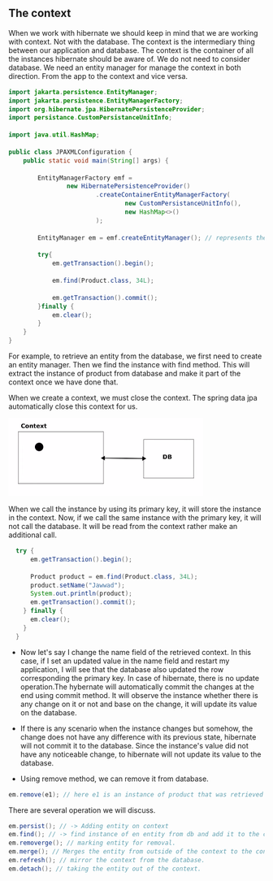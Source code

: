 ## The context

When we work with hibernate  we should keep in mind that we
are working with context. Not with the database. The
context is the intermediary thing between our application and 
database. The context is the container of all the
instances hibernate should be aware of. We do not need to consider
database. 
We need an entity manager for manage the context in both direction.
From the app to the context and vice versa.

```java
import jakarta.persistence.EntityManager;
import jakarta.persistence.EntityManagerFactory;
import org.hibernate.jpa.HibernatePersistenceProvider;
import persistance.CustomPersistanceUnitInfo;

import java.util.HashMap;

public class JPAXMLConfiguration {
    public static void main(String[] args) {

        EntityManagerFactory emf =
                new HibernatePersistenceProvider()
                        .createContainerEntityManagerFactory(
                                new CustomPersistanceUnitInfo(),
                                new HashMap<>()
                        );
        
        EntityManager em = emf.createEntityManager(); // represents the context

        try{
            em.getTransaction().begin();

            em.find(Product.class, 34L);
            
            em.getTransaction().commit();
        }finally {
            em.clear();
        }
    }
}
```
For example, to retrieve an entity from the database, we first need to create an entity manager.
Then we find the instance with find method. This will extract the
instance of product from database and make it part of the context
once we have done that.

When we create a context, we must close the context. The spring 
data jpa automatically close this context for us. 

![img.png](src/main/resources/images/img.png)

When we call the instance by using its primary key, it will store the
instance in the context. Now, if we call the same instance with the primary key,
it will not call the database. It will be read from the context rather
make an additional call. 

```java
  try {
      em.getTransaction().begin();

      Product product = em.find(Product.class, 34L);
      product.setName("Jawwad");
      System.out.println(product);
      em.getTransaction().commit();
    } finally {
      em.clear();
    }
  }
```

* Now let's say I change the name field of the retrieved context.
In this case, if I set an updated value in the name field and
restart my application, I will see that the database also
updated the row corresponding the primary key.
In case of hibernate, there is no update operation.The hybernate
will automatically commit the changes at the end using commit method.
It will observe the instance whether there is any change on it or not
and base on the change, it will update its value on the database.


* If there is any scenario when the instance changes but somehow,
the change does not
have any difference with its previous state, 
hibernate will not commit it
to the database. Since the instance's value did not have any 
noticeable change,
to hibernate will not update its value to the database.


* Using remove method, we can remove it from database.

```java
em.remove(e1); // here e1 is an instance of product that was retrieved from db.
```
There are several operation we will discuss.

```java
em.persist(); // -> Adding entity on context
em.find(); // -> find instance of en entity from db and add it to the context if it does not exist.
em.removerge(); // marking entity for removal.
em.merge(); // Merges the entity from outside of the context to the context. The entity must exits in the database.
em.refresh(); // mirror the context from the database.
em.detach(); // taking the entity out of the context.
```






